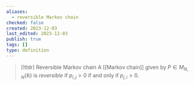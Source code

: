 ```yaml
---
aliases:
  - reversible Markov chain
checked: false
created: 2023-12-03
last_edited: 2023-12-03
publish: true
tags: []
type: definition
---
```

>[!tldr] Reversible Markov chain
>A [[Markov chain]] given by $P \in M_{N,N}(\mathbb{R})$ is *reversible* if $p_{i,j} > 0$ if and only if $p_{j,i} > 0$.

